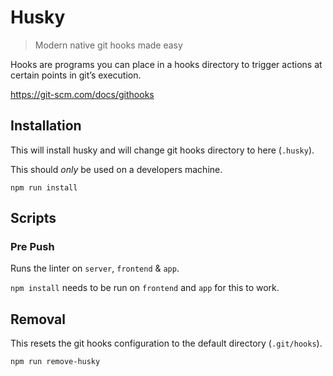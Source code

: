 # Husky

> Modern native git hooks made easy

Hooks are programs you can place in a hooks directory to trigger actions at certain points in git’s execution.

https://git-scm.com/docs/githooks

## Installation

This will install husky and will change git hooks directory to here (`.husky`).

This should _only_ be used on a developers machine.

```
npm run install
```

## Scripts

### Pre Push

Runs the linter on `server`, `frontend` & `app`.

`npm install` needs to be run on `frontend` and `app` for this to work.

## Removal

This resets the git hooks configuration to the default directory (`.git/hooks`).

```
npm run remove-husky
```
